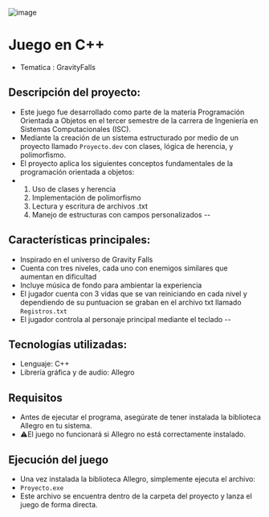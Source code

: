 ![image](https://github.com/user-attachments/assets/168c3a02-6923-4343-b6cb-3cdd84c39ff7)

# Juego en C++ 
- Tematica : GravityFalls

## Descripción del proyecto:
- Este juego fue desarrollado como parte de la materia Programación Orientada a Objetos en el tercer semestre de la carrera de Ingeniería en Sistemas Computacionales (ISC).
- Mediante la creación de un sistema estructurado por medio de un proyecto llamado `Proyecto.dev` con clases, lógica de herencia, y polimorfismo.
- El proyecto aplica los siguientes conceptos fundamentales de la programación orientada a objetos:
- 1. Uso de clases y herencia
  2. Implementación de polimorfismo
  3. Lectura y escritura de archivos .txt
  4. Manejo de estructuras con campos personalizados
--
## Características principales:
- Inspirado en el universo de Gravity Falls
- Cuenta con tres niveles, cada uno con enemigos similares que aumentan en dificultad
- Incluye música de fondo para ambientar la experiencia
- El jugador cuenta con 3 vidas que se van reiniciando en cada nivel y dependiendo de su puntuacion se graban en el archivo txt llamado `Registros.txt`
- El jugador controla al personaje principal mediante el teclado
--
## Tecnologías utilizadas:
- Lenguaje: C++
- Librería gráfica y de audio: Allegro
  
## Requisitos
- Antes de ejecutar el programa, asegúrate de tener instalada la biblioteca Allegro en tu sistema.
- ⚠️El juego no funcionará si Allegro no está correctamente instalado.
## Ejecución del juego
- Una vez instalada la biblioteca Allegro, simplemente ejecuta el archivo:
- `Proyecto.exe`
- Este archivo se encuentra dentro de la carpeta del proyecto y lanza el juego de forma directa.
